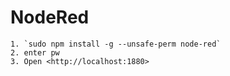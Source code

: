 # NodeRed

    1. `sudo npm install -g --unsafe-perm node-red`
    2. enter pw
    3. Open <http://localhost:1880>
